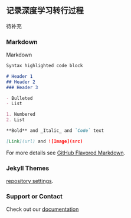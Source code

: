## 记录深度学习转行过程

待补充

### Markdown

Markdown

```markdown
Syntax highlighted code block

# Header 1
## Header 2
### Header 3

- Bulleted
- List

1. Numbered
2. List

**Bold** and _Italic_ and `Code` text

[Link](url) and ![Image](src)
```

For more details see [GitHub Flavored Markdown](https://guides.github.com/features/mastering-markdown/).

### Jekyll Themes

[repository settings](https://github.com/scholltan/scholltan.github.io/settings). 

### Support or Contact

Check out our [documentation](https://help.github.com/categories/github-pages-basics/) 
